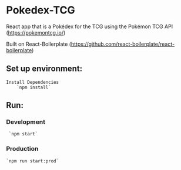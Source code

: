# Pokedex-TCG

React app that is a Pokédex for the TCG using the Pokémon TCG API (https://pokemontcg.io/) 

Built on React-Boilerplate (https://github.com/react-boilerplate/react-boilerplate)

## Set up environment:
		
	Install Dependencies 
		`npm install`

## Run:
  ### Development
     `npm start`
     
  ### Production
    `npm run start:prod`
